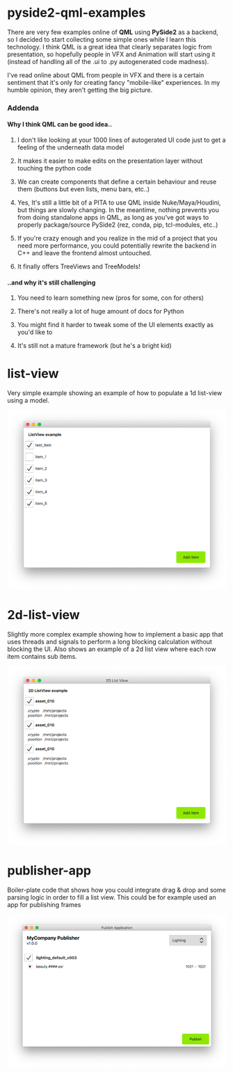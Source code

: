 # pyside2-qml-examples

There are very few examples online of **QML** using **PySide2** as a backend, so I decided to start collecting some simple ones while I learn this technology.
I think QML is a great idea that clearly separates logic from presentation, so hopefully people in VFX and Animation will start using it (instead of handling all of the .ui to .py autogenerated code madness).

I've read online about QML from people in VFX and there is a certain sentiment that it's only for creating fancy "mobile-like" experiences.
In my humble opinion, they aren't getting the big picture.

### Addenda
#### Why I think QML can be good idea..

1. I don't like looking at your 1000 lines of autogerated UI code just to get a feeling of the underneath data model

2. It makes it easier to make edits on the presentation layer without touching the python code

3. We can create components that define a certain behaviour and reuse them (buttons but even lists, menu bars, etc..)

4. Yes, It's still a little bit of a PITA to use QML inside Nuke/Maya/Houdini, but things are slowly changing.
In the meantime, nothing prevents you from doing standalone apps in QML, as long as you've got ways to properly package/source PySide2 (rez, conda, pip, tcl-modules, etc..)

5. If you're crazy enough and you realize in the mid of a project that you need more performance, you could potentially rewrite the backend in C++ and leave the frontend almost untouched.

6. It finally offers TreeViews and TreeModels!

#### ..and why it's still challenging

1. You need to learn something new (pros for some, con for others)

2. There's not really a lot of huge amount of docs for Python

3. You might find it harder to tweak some of the UI elements exactly as you'd like to

4. It's still not a mature framework (but he's a bright kid)

# list-view
Very simple example showing an example of how to populate a 1d list-view using a model.

![list-view/list-view.png](list-view/list-view.png)

# 2d-list-view
Slightly more complex example showing how to implement a basic app that uses threads and signals to perform a long blocking calculation without blocking the UI.
Also shows an example of a 2d list view where each row item contains sub items.

![2d-list-view/2d-list-view.png](2d-list-view/2d-list-view.png)

# publisher-app
Boiler-plate code that shows how you could integrate drag & drop and some parsing logic in order to fill a list view.
This could be for example used an app for publishing frames

![publisher-app/publisher-app.png](publisher-app/publisher-app.png)